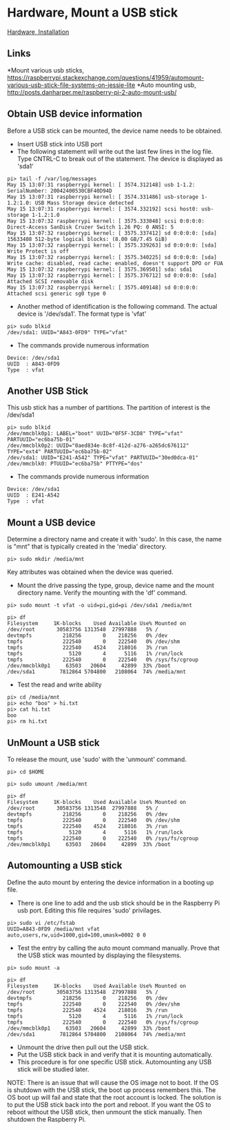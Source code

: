 # Hardware, Mount a USB stick

[Hardware, Installation](hw-project.md)

## Links

*Mount various usb sticks, https://raspberrypi.stackexchange.com/questions/41959/automount-various-usb-stick-file-systems-on-jessie-lite
*Auto mounting usb, http://posts.danharper.me/raspberry-pi-2-auto-mount-usb/

## Obtain USB device information

Before a USB stick can be mounted, the device name needs to be obtained.
* Insert USB stick into USB port
* The following statement will write out the last few lines in the log file.
Type CNTRL-C to break out of the statement.
The device is displayed as 'sda1'
```
pi> tail -f /var/log/messages
May 15 13:07:31 raspberrypi kernel: [ 3574.312148] usb 1-1.2: SerialNumber: 20042400530CBF40D94D
May 15 13:07:31 raspberrypi kernel: [ 3574.331486] usb-storage 1-1.2:1.0: USB Mass Storage device detected
May 15 13:07:31 raspberrypi kernel: [ 3574.332192] scsi host0: usb-storage 1-1.2:1.0
May 15 13:07:32 raspberrypi kernel: [ 3575.333048] scsi 0:0:0:0: Direct-Access SanDisk Cruzer Switch 1.26 PQ: 0 ANSI: 5
May 15 13:07:32 raspberrypi kernel: [ 3575.337412] sd 0:0:0:0: [sda] 15633408 512-byte logical blocks: (8.00 GB/7.45 GiB)
May 15 13:07:32 raspberrypi kernel: [ 3575.339263] sd 0:0:0:0: [sda] Write Protect is off
May 15 13:07:32 raspberrypi kernel: [ 3575.340225] sd 0:0:0:0: [sda] Write cache: disabled, read cache: enabled, doesn't support DPO or FUA
May 15 13:07:32 raspberrypi kernel: [ 3575.369501] sda: sda1
May 15 13:07:32 raspberrypi kernel: [ 3575.376712] sd 0:0:0:0: [sda] Attached SCSI removable disk
May 15 13:07:32 raspberrypi kernel: [ 3575.409148] sd 0:0:0:0: Attached scsi generic sg0 type 0
```
* Another method of identification is the following command.
The actual device is '/dev/sda1'.
The format type is 'vfat'
```
pi> sudo blkid
/dev/sda1: UUID="A843-0FD9" TYPE="vfat"
```
* The commands provide numerous information
```
Device: /dev/sda1
UUID  : A843-0FD9
Type  : vfat
```

## Another USB Stick

This usb stick has a number of partitions. The partition of interest is the /dev/sda1
```
pi> sudo blkid
/dev/mmcblk0p1: LABEL="boot" UUID="0F5F-3CD8" TYPE="vfat" PARTUUID="ec6ba75b-01"
/dev/mmcblk0p2: UUID="0aed834e-8c8f-412d-a276-a265dc676112" TYPE="ext4" PARTUUID="ec6ba75b-02"
/dev/sda1: UUID="E241-A542" TYPE="vfat" PARTUUID="30ed0dca-01"
/dev/mmcblk0: PTUUID="ec6ba75b" PTTYPE="dos"
```

* The commands provide numerous information
```
Device: /dev/sda1
UUID  : E241-A542
Type  : vfat
```

## Mount a USB device
Determine a directory name and create it with 'sudo'. 
In this case, the name is "mnt" that is typically created in the 'media' directory.
```
pi> sudo mkdir /media/mnt
```

Key attributes was obtained when the device was queried.
* Mount the drive passing the type, group, device name and the mount directory name.
Verify the mounting with the 'df' command.
```
pi> sudo mount -t vfat -o uid=pi,gid=pi /dev/sda1 /media/mnt

pi> df
Filesystem     1K-blocks    Used Available Use% Mounted on
/dev/root       30583756 1313548  27997888   5% /
devtmpfs          218256       0    218256   0% /dev
tmpfs             222540       0    222540   0% /dev/shm
tmpfs             222540    4524    218016   3% /run
tmpfs               5120       4      5116   1% /run/lock
tmpfs             222540       0    222540   0% /sys/fs/cgroup
/dev/mmcblk0p1     63503   20604     42899  33% /boot
/dev/sda1        7812864 5704800   2108064  74% /media/mnt
```
* Test the read and write ability
```
pi> cd /media/mnt
pi> echo "boo" > hi.txt
pi> cat hi.txt
boo
pi> rm hi.txt
```

## UnMount a USB stick
To release the mount, use 'sudo' with the 'unmount' command.
```
pi> cd $HOME

pi> sudo umount /media/mnt

pi> df
Filesystem     1K-blocks    Used Available Use% Mounted on
/dev/root       30583756 1313548  27997888   5% /
devtmpfs          218256       0    218256   0% /dev
tmpfs             222540       0    222540   0% /dev/shm
tmpfs             222540    4524    218016   3% /run
tmpfs               5120       4      5116   1% /run/lock
tmpfs             222540       0    222540   0% /sys/fs/cgroup
/dev/mmcblk0p1     63503   20604     42899  33% /boot
```

## Automounting a USB stick
Define the auto mount by entering the device information in a booting up file.

* There is one line to add and the usb stick should be in the Raspberry Pi usb port.
Editing this file requires 'sudo' privilages.
```
pi> sudo vi /etc/fstab
UUID=A843-0FD9 /media/mnt vfat auto,users,rw,uid=1000,gid=100,umask=0002 0 0 
```
* Test the entry by calling the auto mount command manually.
Prove that the USB stick was mounted by displaying the filesystems.
```
pi> sudo mount -a

pi> df
Filesystem     1K-blocks    Used Available Use% Mounted on
/dev/root       30583756 1313548  27997888   5% /
devtmpfs          218256       0    218256   0% /dev
tmpfs             222540       0    222540   0% /dev/shm
tmpfs             222540    4524    218016   3% /run
tmpfs               5120       4      5116   1% /run/lock
tmpfs             222540       0    222540   0% /sys/fs/cgroup
/dev/mmcblk0p1     63503   20604     42899  33% /boot
/dev/sda1        7812864 5704800   2108064  74% /media/mnt
```
* Unmount the drive then pull out the USB stick.
* Put the USB stick back in and verify that it is mounting automatically.
* This procedure is for one specific USB stick.
Automounting any USB stick will be studied later.

NOTE: There is an issue that will cause the OS image not to boot.
If the OS is shutdown with the USB stick, the boot up process remembers this.
The OS boot up will fail and state that the root account is locked.
The solution is to put the USB stick back into the port and reboot.
If you want the OS to reboot without the USB stick, then unmount the stick manually.
Then shutdown the Raspberry Pi.